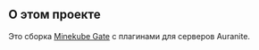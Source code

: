 ## О этом проекте

Это сборка [Minekube Gate](https://github.com/minekube/gate-plugin-template) с плагинами для серверов Auranite.
